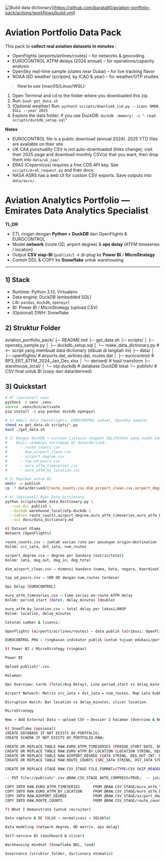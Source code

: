 ![Build data dictionary](https://github.com/barata90/aviation-portfolio-pack/actions/workflows/build.yml/badge.svg)](https://github.com/barata90/aviation-portfolio-pack/actions/workflows/build.yml)


# Aviation Portfolio Data Pack

This pack to **collect real aviation datasets in minutes** :
- OpenFlights (airports/airlines/routes) – for networks & geocoding
- EUROCONTROL ATFM delays (2024 annual) – for operations/capacity analysis
- OpenSky real-time sample (states near Dubai) – for live tracking flavor
- NOAA ISD weather (scripted, by ICAO & year) – for weather/OTP studies

> **How to use (macOS/Linux/WSL):**
1) Open Terminal and cd to the folder where you downloaded this zip.
2) Run: `bash get_data.sh`
3) (Optional weather) Run: `python3 scripts/download_isd.py --icaos OMDB EGLL --year 2025`
4) Explore the data folder. If you use DuckDB: `duckdb :memory: -c ".read scripts/duckdb_setup.sql"`

**Notes**
- EUROCONTROL file is a public download (annual 2024). 2025 YTD files are available on their site.
- UK CAA punctuality CSV is not auto-downloaded (links change); visit their 2025 page and download monthly CSV(s) that you want, then drop them into `data/uk_caa/`.
- ERA5 (Copernicus) requires a free CDS API key. See `scripts/era5_request.py` and their docs.
- NASA ASRS has a web UI for custom CSV exports. Save outputs into `data/asrs/`.

# Aviation Analytics Portfolio — Emirates Data Analytics Specialist

**TL;DR**
- ETL ringan dengan **Python + DuckDB** dari OpenFlights & EUROCONTROL
- Model **network** (route OD, airport degree) & **ops delay** (ATFM timeseries / location)
- Output **CSV siap-BI** (`publish/`) → di-*plug* ke **Power BI** / **MicroStrategy**
- Contoh DDL & COPY ke **Snowflake** untuk warehousing

---

## 1) Stack
- Runtime: Python 3.13, Virtualenv
- Data engine: DuckDB (embedded SQL)
- Lib: `pandas`, `duckdb`, `openpyxl`
- BI: Power BI / MicroStrategy (upload CSV)
- (Opsional) DWH: Snowflake

## 2) Struktur Folder
aviation_portfolio_pack/
├─ README.md
├─ get_data.sh
├─ scripts/
│ ├─ opensky_sample.py
│ ├─ duckdb_setup.sql
│ └─ make_data_dictionary.py # <— script yang membuat data dictionary (dibuat di langkah ini)
├─ data/
│ ├─ openflights/ # airports.dat, airlines.dat, routes.dat
│ ├─ eurocontrol/ # RP3_ERT_ATFM_2024_Jan_Dec.xlsx
│ └─ derived/ # hasil transform
├─ warehouse_local/
│ └─ otp.duckdb # database DuckDB lokal
└─ publish/ # CSV final untuk BI (copy dari data/derived)


## 3) Quickstart
```bash
# 0) (opsional) venv
python3 -m venv .venv
source .venv/bin/activate
pip install -U pip pandas duckdb openpyxl

# 1) Ambil data (OpenFlights, EUROCONTROL subset, OpenSky sample)
chmod +x get_data.sh scripts/*.py
bash ./get_data.sh

# 2) Bangun DuckDB + turunan (jalanin snippet SQL/Python yang sudah kamu pakai)
#    Hasil utamanya tersimpan di data/derived:
#      - route_counts.csv
#      - dim_airport_clean.csv
#      - airport_degree.csv
#      - top_od_pairs.csv
#      - euro_atfm_timeseries.csv
#      - euro_atfm_by_location.csv

# 3) Rapikan untuk BI
mkdir -p publish
cp -f data/derived/{route_counts.csv,dim_airport_clean.csv,airport_degree.csv,top_od_pairs.csv,euro_atfm_timeseries.csv,euro_atfm_by_location.csv} publish/

# 4) (Opsional) Buat Data Dictionary
python scripts/make_data_dictionary.py \
  --csv-dir publish \
  --duckdb warehouse_local/otp.duckdb \
  --tables route_counts,airport_degree,euro_atfm_timeseries,euro_atfm_by_location \
  --out docs/data_dictionary.md

4) Dataset Utama
Network (OpenFlights)

route_counts.csv — jumlah varian rute per pasangan origin–destination
Kolom: src_iata, dst_iata, num_routes

airport_degree.csv — degree per bandara (out/in/total)
Kolom: iata, deg_out, deg_in, deg_total

dim_airport_clean.csv — dimensi bandara (nama, kota, negara, koordinat)

top_od_pairs.csv — 100 OD dengan num_routes terbesar

Ops Delay (EUROCONTROL)

euro_atfm_timeseries.csv — time series en-route ATFM delay
Kolom: period_start (date), delay_minutes (double)

euro_atfm_by_location.csv — total delay per lokasi/ANSP
Kolom: location, delay_minutes

Catatan sumber & lisensi:

OpenFlights (airports/airlines/routes) — data publik (atribusi: OpenFlights)

EUROCONTROL PRU — ringkasan indikator publik (untuk tujuan edukasi/portfolio)

5) Power BI / MicroStrategy (ringkas)

Power BI

Upload publish/*.csv.

Halaman:

Ops Overview: Cards (Total/Avg Delay), Line period_start vs delay_minutes, Table Top location.

Airport Network: Matrix src_iata × dst_iata = num_routes, Map iata bubble dari airport_degree.

Disruption Watch: Bar location vs delay_minutes, slicer location.

MicroStrategy

New → Add External Data → upload CSV → Dossier 2 halaman (Overview & Network).

6) Snowflake (opsional)
CREATE DATABASE IF NOT EXISTS AV_PORTFOLIO;
CREATE SCHEMA IF NOT EXISTS AV_PORTFOLIO.RAW;

CREATE OR REPLACE TABLE RAW.EURO_ATFM_TIMESERIES (PERIOD_START DATE, DELAY_MINUTES DOUBLE);
CREATE OR REPLACE TABLE RAW.EURO_ATFM_BY_LOCATION (LOCATION STRING, DELAY_MINUTES DOUBLE);
CREATE OR REPLACE TABLE RAW.AIRPORT_DEGREE (IATA STRING, DEG_OUT INT, DEG_IN INT, DEG_TOTAL INT);
CREATE OR REPLACE TABLE RAW.ROUTE_COUNTS (SRC_IATA STRING, DST_IATA STRING, NUM_ROUTES INT);

CREATE OR REPLACE STAGE RAW.CSV_STAGE FILE_FORMAT=(TYPE=CSV SKIP_HEADER=1 FIELD_OPTIONALLY_ENCLOSED_BY='"');

-- PUT file://publish/*.csv @RAW.CSV_STAGE AUTO_COMPRESS=TRUE;  -- jalankan dari SnowSQL/Worksheet

COPY INTO RAW.EURO_ATFM_TIMESERIES      FROM @RAW.CSV_STAGE/euro_atfm_timeseries.csv;
COPY INTO RAW.EURO_ATFM_BY_LOCATION     FROM @RAW.CSV_STAGE/euro_atfm_by_location.csv;
COPY INTO RAW.AIRPORT_DEGREE            FROM @RAW.CSV_STAGE/airport_degree.csv;
COPY INTO RAW.ROUTE_COUNTS              FROM @RAW.CSV_STAGE/route_counts.csv;

7) What I Demonstrate (untuk recruiter)

Data capture & QC (XLSX → normalisasi → SQLable)

Data modeling (network degree, OD matrix, ops delay)

Self-service BI (dashboard & slicer)

Warehousing mindset (Snowflake DDL, load)

Governance (struktur folder, dictionary otomatis)
